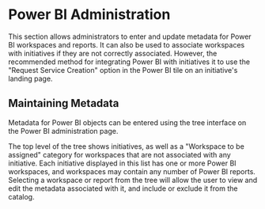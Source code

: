 # Power BI Administration

This section allows administrators to enter and update metadata for Power BI workspaces and reports. It can also be used to associate workspaces with initiatives if they are not correctly associated. However, the recommended method for integrating Power BI with initiatives it to use the "Request Service Creation" option in the Power BI tile on an initiative's landing page.

## Maintaining Metadata

Metadata for Power BI objects can be entered using the tree interface on the Power BI administration page. 

The top level of the tree shows initiatives, as well as a "Workspace to be assigned" category for workspaces that are not associated with any initiative. Each initiative displayed in this list has one or more Power BI workspaces, and workspaces may contain any number of Power BI reports. Selecting a workspace or report from the tree will allow the user to view and edit the metadata associated with it, and include or exclude it from the catalog.


